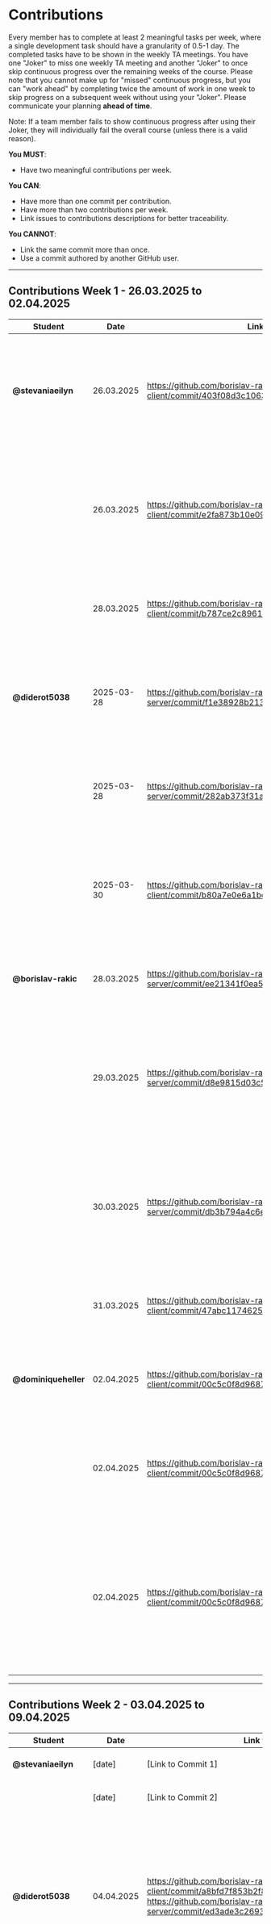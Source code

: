 # Contributions

Every member has to complete at least 2 meaningful tasks per week, where a
single development task should have a granularity of 0.5-1 day. The completed
tasks have to be shown in the weekly TA meetings. You have one "Joker" to miss
one weekly TA meeting and another "Joker" to once skip continuous progress over
the remaining weeks of the course. Please note that you cannot make up for
"missed" continuous progress, but you can "work ahead" by completing twice the
amount of work in one week to skip progress on a subsequent week without using
your "Joker". Please communicate your planning **ahead of time**.

Note: If a team member fails to show continuous progress after using their
Joker, they will individually fail the overall course (unless there is a valid
reason).

**You MUST**:

- Have two meaningful contributions per week.

**You CAN**:

- Have more than one commit per contribution.
- Have more than two contributions per week.
- Link issues to contributions descriptions for better traceability.

**You CANNOT**:

- Link the same commit more than once.
- Use a commit authored by another GitHub user.

---

## Contributions Week 1 - 26.03.2025 to 02.04.2025

| **Student**          | **Date**   | **Link to Commit**                                                                                           | **Description**                                                                                                                                                                   | **Relevance**                                                                                                                                          |
| -------------------- | ---------- | ------------------------------------------------------------------------------------------------------------ | --------------------------------------------------------------------------------------------------------------------------------------------------------------------------------- | ------------------------------------------------------------------------------------------------------------------------------------------------------ |
| **@stevaniaeilyn**   | 26.03.2025 | https://github.com/borislav-rakic/sopra-fs25-group-12-client/commit/403f08d3c106311c8747e6a4ea60168c79b3f66f | Base Layout Template for All Pages + First implementation of Landing Page, Landing Page User, Rules Page, Register Page & Login Page                                              | This contribution is relevant because it marks the first implementation of frontend pages & laid the foundation to build further features.             |
|                      | 26.03.2025 | https://github.com/borislav-rakic/sopra-fs25-group-12-client/commit/e2fa873b10e09e674eb5d03a98b0dd21b4ad4924 | Complete Implementation of Register Page & Login Page without Avatars                                                                                                             | This commit is relevant because it completes the implementation of the Register and Login pages, enabling users to create & login into their accounts. |
|                      | 28.03.2025 | https://github.com/borislav-rakic/sopra-fs25-group-12-client/commit/b787ce2c8961c709221a5162fce104604c56209c | Add avatars, develop join page, first implementation of settings, start page & users/[id] page                                                                                    | This contribution laid the foundation to build further features.                                                                                       |
| **@diderot5038**     | 2025-03-28 | https://github.com/borislav-rakic/sopra-fs25-group-12-server/commit/f1e38928b21363c0875c8187d7db987f69b820c4 | Created API GET /leaderboard                                                                                                                                                      | For our leaderboard feature, we need to be able to pull that data from the db, while sorting, filtering, paginating it.                                |
|                      | 2025-03-28 | https://github.com/borislav-rakic/sopra-fs25-group-12-server/commit/282ab373f31af73064006048b89915649c0a91e1 | Created API POST /users and GET /users/{userId}                                                                                                                                   | POST to /users creates a new User account; GET to /users/{userId} retrieves data on individual User.                                                   |
|                      | 2025-03-30 | https://github.com/borislav-rakic/sopra-fs25-group-12-client/commit/b80a7e0e6a1bc4608e5251e7518c2ffe7577c3a7 | Created API PUT /users and an accompanying client page /profile so username, birthday and avatar can be changed and saved.                                                        | Users need to be able to change their profiles.                                                                                                        |
| **@borislav-rakic**  | 28.03.2025 | https://github.com/borislav-rakic/sopra-fs25-group-12-server/commit/ee21341f0ea5d7f0989b6927e116d700f297765e | Create the DTO classes for the match management                                                                                                                                   | The DTO classes are needed for the implementation of the game logic.                                                                                   |
|                      | 29.03.2025 | https://github.com/borislav-rakic/sopra-fs25-group-12-server/commit/d8e9815d03c5b8cc32d832583efb24e499fa0dc8 | Some match management API calls for starting a match, getting information from all matches, and getting information for a specific match (+test cases).                           | These API calls will be used, when creating a new match, and searching for an existing match to join.                                                  |
|                      | 30.03.2025 | https://github.com/borislav-rakic/sopra-fs25-group-12-server/commit/db3b794a4c6e53a595302653ba7e7ddb9bb1367a | Makes sure that the POST request comes from a valid user.                                                                                                                         | This is important, because we don't want just anyone to be able to start a new match. Instead, a user should be logged in with a valid account.        |
|                      | 31.03.2025 | https://github.com/borislav-rakic/sopra-fs25-group-12-client/commit/47abc11746257f5685530273b49e7caa8a30258a | GET request at /matches to get match information                                                                                                                                  | This is important for players to be able to find all currently active matches in order to join.                                                        |
| **@dominiqueheller** | 02.04.2025 | https://github.com/borislav-rakic/sopra-fs25-group-12-client/commit/00c5c0f8d96874c533fcbcab0bdfc3d175a518f1 | Made a general layout of how the match screen should look, along with various styles.                                                                                             | Without an existing Match page it is hard to continue development of the game itself                                                                   |
|                      | 02.04.2025 | https://github.com/borislav-rakic/sopra-fs25-group-12-client/commit/00c5c0f8d96874c533fcbcab0bdfc3d175a518f1 | Added first buttons to test local functionality of the game itself, such as adding a card to a players hand                                                                       | Users need to be able to see the information regarding the game, such as how many cards and what kinds of cards they have in their hand                |
|                      | 02.04.2025 | https://github.com/borislav-rakic/sopra-fs25-group-12-client/commit/00c5c0f8d96874c533fcbcab0bdfc3d175a518f1 | Added extra UI elements to match page such as a scoreboard and settings widget, as well as areas for player information such as username, current round score and profile picture | Keeping track of who a user is playing against and what the score of the game and round is needs to be handled by the app, not the player              |

---

## Contributions Week 2 - 03.04.2025 to 09.04.2025

| **Student**          | **Date**   | **Link to Commit**                                                                                                                                                                                                            | **Description**                                               | **Relevance**                                                                                                                          |
| -------------------- | ---------- | ----------------------------------------------------------------------------------------------------------------------------------------------------------------------------------------------------------------------------- | ------------------------------------------------------------- | -------------------------------------------------------------------------------------------------------------------------------------- |
| **@stevaniaeilyn**   | [date]     | [Link to Commit 1]                                                                                                                                                                                                            | [Brief description of the task]                               | [Why this contribution is relevant]                                                                                                    |
|                      | [date]     | [Link to Commit 2]                                                                                                                                                                                                            | [Brief description of the task]                               | [Why this contribution is relevant]                                                                                                    |
| **@diderot5038**     | 04.04.2025 | https://github.com/borislav-rakic/sopra-fs25-group-12-client/commit/a8bfd7f853b2f8819753e815d02aa73d819b6fec<br/>https://github.com/borislav-rakic/sopra-fs25-group-12-server/commit/ed3ade3c26932488bfd79ae0c3f5b5cf64d2d92a | Implemented friend functionality (both in client and server). | Users can search for friends, send and unsend them friendship requests; accept or decline such requests and terminate friendships now. |
|                      | [date]     | [Link to Commit 2]                                                                                                                                                                                                            | [Brief description of the task]                               | [Why this contribution is relevant]                                                                                                    |
| **@borislav-rakic**  | [date]     | [Link to Commit 1]                                                                                                                                                                                                            | [Brief description of the task]                               | [Why this contribution is relevant]                                                                                                    |
|                      | [date]     | [Link to Commit 2]                                                                                                                                                                                                            | [Brief description of the task]                               | [Why this contribution is relevant]                                                                                                    |
| **@dominiqueheller** | [date]     | [Link to Commit 1]                                                                                                                                                                                                            | [Brief description of the task]                               | [Why this contribution is relevant]                                                                                                    |
|                      | [date]     | [Link to Commit 2]                                                                                                                                                                                                            | [Brief description of the task]                               | [Why this contribution is relevant]                                                                                                    |

---

## Contributions Week 3 - [Begin Date] to [End Date]

| **Student**          | **Date** | **Link to Commit** | **Description**                 | **Relevance**                       |
| -------------------- | -------- | ------------------ | ------------------------------- | ----------------------------------- |
| **@stevaniaeilyn**   | [date]   | [Link to Commit 1] | [Brief description of the task] | [Why this contribution is relevant] |
|                      | [date]   | [Link to Commit 2] | [Brief description of the task] | [Why this contribution is relevant] |
| **@diderot5038**     | [date]   | [Link to Commit 1] | [Brief description of the task] | [Why this contribution is relevant] |
|                      | [date]   | [Link to Commit 2] | [Brief description of the task] | [Why this contribution is relevant] |
| **@borislav-rakic**  | [date]   | [Link to Commit 1] | [Brief description of the task] | [Why this contribution is relevant] |
|                      | [date]   | [Link to Commit 2] | [Brief description of the task] | [Why this contribution is relevant] |
| **@dominiqueheller** | [date]   | [Link to Commit 1] | [Brief description of the task] | [Why this contribution is relevant] |
|                      | [date]   | [Link to Commit 2] | [Brief description of the task] | [Why this contribution is relevant] |

---

## Contributions Week 4 - [Begin Date] to [End Date]

| **Student**          | **Date** | **Link to Commit** | **Description**                 | **Relevance**                       |
| -------------------- | -------- | ------------------ | ------------------------------- | ----------------------------------- |
| **@stevaniaeilyn**   | [date]   | [Link to Commit 1] | [Brief description of the task] | [Why this contribution is relevant] |
|                      | [date]   | [Link to Commit 2] | [Brief description of the task] | [Why this contribution is relevant] |
| **@diderot5038**     | [date]   | [Link to Commit 1] | [Brief description of the task] | [Why this contribution is relevant] |
|                      | [date]   | [Link to Commit 2] | [Brief description of the task] | [Why this contribution is relevant] |
| **@borislav-rakic**  | [date]   | [Link to Commit 1] | [Brief description of the task] | [Why this contribution is relevant] |
|                      | [date]   | [Link to Commit 2] | [Brief description of the task] | [Why this contribution is relevant] |
| **@dominiqueheller** | [date]   | [Link to Commit 1] | [Brief description of the task] | [Why this contribution is relevant] |
|                      | [date]   | [Link to Commit 2] | [Brief description of the task] | [Why this contribution is relevant] |

---

## Contributions Week 5 - [Begin Date] to [End Date]

| **Student**          | **Date** | **Link to Commit** | **Description**                 | **Relevance**                       |
| -------------------- | -------- | ------------------ | ------------------------------- | ----------------------------------- |
| **@stevaniaeilyn**   | [date]   | [Link to Commit 1] | [Brief description of the task] | [Why this contribution is relevant] |
|                      | [date]   | [Link to Commit 2] | [Brief description of the task] | [Why this contribution is relevant] |
| **@diderot5038**     | [date]   | [Link to Commit 1] | [Brief description of the task] | [Why this contribution is relevant] |
|                      | [date]   | [Link to Commit 2] | [Brief description of the task] | [Why this contribution is relevant] |
| **@borislav-rakic**  | [date]   | [Link to Commit 1] | [Brief description of the task] | [Why this contribution is relevant] |
|                      | [date]   | [Link to Commit 2] | [Brief description of the task] | [Why this contribution is relevant] |
| **@dominiqueheller** | [date]   | [Link to Commit 1] | [Brief description of the task] | [Why this contribution is relevant] |
|                      | [date]   | [Link to Commit 2] | [Brief description of the task] | [Why this contribution is relevant] |

---

## Contributions Week 6 - [Begin Date] to [End Date]

| **Student**          | **Date** | **Link to Commit** | **Description**                 | **Relevance**                       |
| -------------------- | -------- | ------------------ | ------------------------------- | ----------------------------------- |
| **@stevaniaeilyn**   | [date]   | [Link to Commit 1] | [Brief description of the task] | [Why this contribution is relevant] |
|                      | [date]   | [Link to Commit 2] | [Brief description of the task] | [Why this contribution is relevant] |
| **@diderot5038**     | [date]   | [Link to Commit 1] | [Brief description of the task] | [Why this contribution is relevant] |
|                      | [date]   | [Link to Commit 2] | [Brief description of the task] | [Why this contribution is relevant] |
| **@borislav-rakic**  | [date]   | [Link to Commit 1] | [Brief description of the task] | [Why this contribution is relevant] |
|                      | [date]   | [Link to Commit 2] | [Brief description of the task] | [Why this contribution is relevant] |
| **@dominiqueheller** | [date]   | [Link to Commit 1] | [Brief description of the task] | [Why this contribution is relevant] |
|                      | [date]   | [Link to Commit 2] | [Brief description of the task] | [Why this contribution is relevant] |
